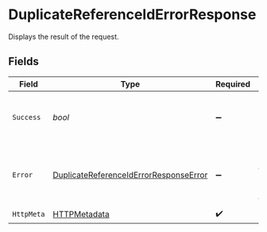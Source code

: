# DuplicateReferenceIdErrorResponse

Displays the result of the request.


## Fields

| Field                                                                                                       | Type                                                                                                        | Required                                                                                                    | Description                                                                                                 | Example                                                                                                     |
| ----------------------------------------------------------------------------------------------------------- | ----------------------------------------------------------------------------------------------------------- | ----------------------------------------------------------------------------------------------------------- | ----------------------------------------------------------------------------------------------------------- | ----------------------------------------------------------------------------------------------------------- |
| `Success`                                                                                                   | *bool*                                                                                                      | :heavy_minus_sign:                                                                                          | Demonstrates whether the request is successful or not.                                                      | false                                                                                                       |
| `Error`                                                                                                     | [DuplicateReferenceIdErrorResponseError](../../Models/Components/DuplicateReferenceIdErrorResponseError.md) | :heavy_minus_sign:                                                                                          | Displays details about the reasons behind the request's failure.                                            |                                                                                                             |
| `HttpMeta`                                                                                                  | [HTTPMetadata](../../Models/Components/HTTPMetadata.md)                                                     | :heavy_check_mark:                                                                                          | N/A                                                                                                         |                                                                                                             |